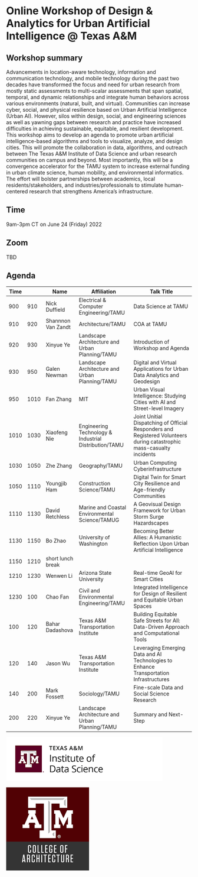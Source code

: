 # Online Workshop of Design & Analytics for Urban Artificial Intelligence @ Texas A&M

## Workshop summary
Advancements in location-aware technology, information and communication technology, and mobile technology during the past two decades have transformed the focus and need for urban research from mostly static assessments to multi-scalar assessments that span spatial, temporal, and dynamic relationships and integrate human behaviors across various environments (natural, built, and virtual). Communities can increase cyber, social, and physical resilience based on Urban Artificial Intelligence (Urban AI). However, silos within design, social, and engineering sciences as well as yawning gaps between research and practice have increased difficulties in achieving sustainable, equitable, and resilient development. This workshop aims to develop an agenda to promote urban artificial intelligence-based algorithms and tools to visualize, analyze, and design cities. This will promote the collaboration in data, algorithms, and outreach between The Texas A&M Institute of Data Science and urban research communities on campus and beyond. Most importantly, this will be a convergence accelerator for the TAMU system to increase external funding in urban climate science, human mobility, and environmental informatics. The effort will bolster partnerships between academics, local residents/stakeholders, and industries/professionals to stimulate human-centered research that strengthens America’s infrastructure.

## Time
9am-3pm CT on June 24 (Friday) 2022

## Zoom
TBD

## Agenda

| Time |      | Name               | Affiliation                                           | Talk Title                                                                                                             |
| ---- | ---- | ------------------ | ----------------------------------------------------- | ---------------------------------------------------------------------------------------------------------------------- |
| 900  | 910  | Nick Duffield      | Electrical & Computer Engineering/TAMU                | Data Science at TAMU                                                                                                   |
| 910  | 920  | Shannnon Van Zandt | Architecture/TAMU                                     | COA at TAMU                                                                                                            |
| 920  | 930  | Xinyue Ye          | Landscape Architecture and Urban Planning/TAMU        | Introduction of Workshop and Agenda                                                                                    |
| 930  | 950  | Galen Newman       | Landscape Architecture and Urban Planning/TAMU        | Digital and Virtual Applications for Urban Data Analytics and Geodesign                                                |
| 950  | 1010 | Fan Zhang          | MIT                                                   | Urban Visual Intelligence: Studying Cities with AI and Street-level Imagery                                            |
| 1010 | 1030 | Xiaofeng Nie       | Engineering Technology & Industrial Distribution/TAMU | Joint Unitial Dispatching of Official Responders and Registered Volunteers during catastrophic mass-casualty incidents |
| 1030 | 1050 | Zhe Zhang          | Geography/TAMU                                        | Urban Computing Cyberinfrastructure                                                                                    |
| 1050 | 1110 | Youngjib Ham       | Construction Science/TAMU                             | Digital Twin for Smart City Resilience and Age-friendly Communities                                                    |
| 1110 | 1130 | David Retchless    | Marine and Coastal Environmental Science/TAMUG        | A Geovisual Design Framework for Urban Storm Surge Hazardscapes                                                        |
| 1130 | 1150 | Bo Zhao            | University of Washington                              | Becoming Better Allies: A Humanistic Reflection Upon Urban Artificial Intelligence                                     |
| 1150 | 1210 | short lunch break  |                                                       |                                                                                                                        |
| 1210 | 1230 | Wenwen Li          | Arizona State University                              | Real-time GeoAI for Smart Cities                                                                                       |
| 1230 | 100  | Chao Fan           | Civil and Environmental Engineering/TAMU              | Integrated Intelligence for Design of Resilient and Equitable Urban Spaces                                             |
| 100  | 120  | Bahar Dadashova    | Texas A&M Transportation Institute                    | Building Equitable Safe Streets for All: Data-Driven Approach and Computational Tools                                  |
| 120  | 140  | Jason Wu           | Texas A&M Transportation Institute                    | Leveraging Emerging Data and AI Technologies to Enhance Transportation Infrastructures                                 |
| 140  | 200  | Mark Fossett       | Sociology/TAMU                                        | Fine-scale Data and Social Science Research                                                                            |
| 200  | 220  | Xinyue Ye          | Landscape Architecture and Urban Planning/TAMU        | Summary and Next-Step                                                                                                  |               


![[the logo of The Texas A&M Institute of Data Science](https://tamids.tamu.edu/)](tamuids.png "tamuids")

![[the logo of The College of Architecture of TAMU](https://arch.tamu.edu/)](tamuarch.png "tamuarch")
